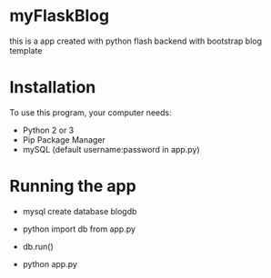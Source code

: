 # myFlaskBlog
this is a app created with python flash backend with bootstrap blog template

# Installation
To use this program, your computer needs:
- Python 2 or 3
- Pip Package Manager
- mySQL (default username:password in app.py)

# Running the app
- mysql create database blogdb

- python import db from app.py
- db.run()

- python app.py


